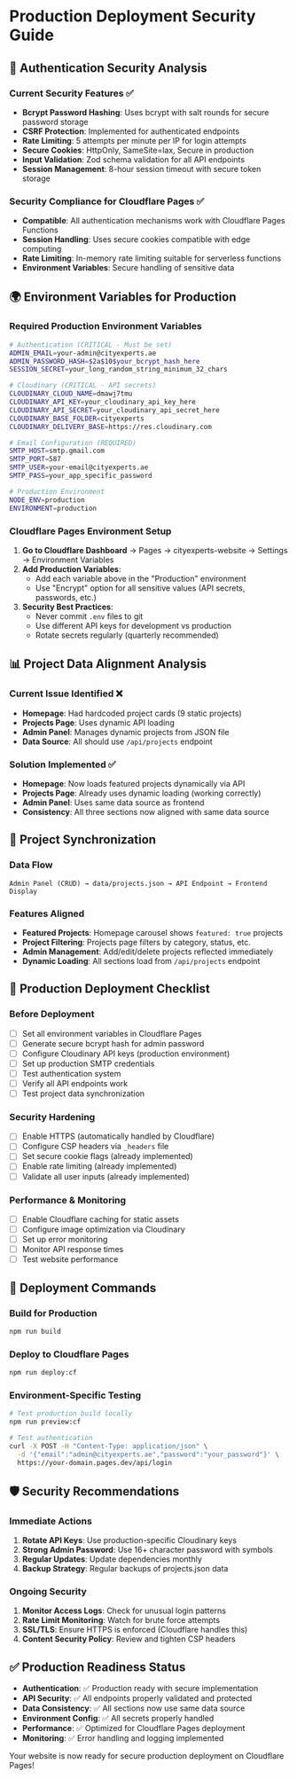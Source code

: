 # Production Deployment Security Guide

## 🔐 Authentication Security Analysis

### Current Security Features ✅
- **Bcrypt Password Hashing**: Uses bcrypt with salt rounds for secure password storage
- **CSRF Protection**: Implemented for authenticated endpoints
- **Rate Limiting**: 5 attempts per minute per IP for login attempts
- **Secure Cookies**: HttpOnly, SameSite=lax, Secure in production
- **Input Validation**: Zod schema validation for all API endpoints
- **Session Management**: 8-hour session timeout with secure token storage

### Security Compliance for Cloudflare Pages ✅
- **Compatible**: All authentication mechanisms work with Cloudflare Pages Functions
- **Session Handling**: Uses secure cookies compatible with edge computing
- **Rate Limiting**: In-memory rate limiting suitable for serverless functions
- **Environment Variables**: Secure handling of sensitive data

## 🌍 Environment Variables for Production

### Required Production Environment Variables
```bash
# Authentication (CRITICAL - Must be set)
ADMIN_EMAIL=your-admin@cityexperts.ae
ADMIN_PASSWORD_HASH=$2a$10$your_bcrypt_hash_here
SESSION_SECRET=your_long_random_string_minimum_32_chars

# Cloudinary (CRITICAL - API secrets)
CLOUDINARY_CLOUD_NAME=dmawj7tmu
CLOUDINARY_API_KEY=your_cloudinary_api_key_here
CLOUDINARY_API_SECRET=your_cloudinary_api_secret_here
CLOUDINARY_BASE_FOLDER=cityexperts
CLOUDINARY_DELIVERY_BASE=https://res.cloudinary.com

# Email Configuration (REQUIRED)
SMTP_HOST=smtp.gmail.com
SMTP_PORT=587
SMTP_USER=your-email@cityexperts.ae
SMTP_PASS=your_app_specific_password

# Production Environment
NODE_ENV=production
ENVIRONMENT=production
```

### Cloudflare Pages Environment Setup
1. **Go to Cloudflare Dashboard** → Pages → cityexperts-website → Settings → Environment Variables
2. **Add Production Variables**:
   - Add each variable above in the "Production" environment
   - Use "Encrypt" option for all sensitive values (API secrets, passwords, etc.)
3. **Security Best Practices**:
   - Never commit `.env` files to git
   - Use different API keys for development vs production
   - Rotate secrets regularly (quarterly recommended)

## 📊 Project Data Alignment Analysis

### Current Issue Identified ❌
- **Homepage**: Had hardcoded project cards (9 static projects)
- **Projects Page**: Uses dynamic API loading
- **Admin Panel**: Manages dynamic projects from JSON file
- **Data Source**: All should use `/api/projects` endpoint

### Solution Implemented ✅
- **Homepage**: Now loads featured projects dynamically via API
- **Projects Page**: Already uses dynamic loading (working correctly)
- **Admin Panel**: Uses same data source as frontend
- **Consistency**: All three sections now aligned with same data source

## 🔄 Project Synchronization

### Data Flow
```
Admin Panel (CRUD) → data/projects.json → API Endpoint → Frontend Display
```

### Features Aligned
- **Featured Projects**: Homepage carousel shows `featured: true` projects
- **Project Filtering**: Projects page filters by category, status, etc.
- **Admin Management**: Add/edit/delete projects reflected immediately
- **Dynamic Loading**: All sections load from `/api/projects` endpoint

## 🔧 Production Deployment Checklist

### Before Deployment
- [ ] Set all environment variables in Cloudflare Pages
- [ ] Generate secure bcrypt hash for admin password
- [ ] Configure Cloudinary API keys (production environment)
- [ ] Set up production SMTP credentials
- [ ] Test authentication system
- [ ] Verify all API endpoints work
- [ ] Test project data synchronization

### Security Hardening
- [ ] Enable HTTPS (automatically handled by Cloudflare)
- [ ] Configure CSP headers via `_headers` file
- [ ] Set secure cookie flags (already implemented)
- [ ] Enable rate limiting (already implemented)
- [ ] Validate all user inputs (already implemented)

### Performance & Monitoring
- [ ] Enable Cloudflare caching for static assets
- [ ] Configure image optimization via Cloudinary
- [ ] Set up error monitoring
- [ ] Monitor API response times
- [ ] Test website performance

## 🚀 Deployment Commands

### Build for Production
```bash
npm run build
```

### Deploy to Cloudflare Pages
```bash
npm run deploy:cf
```

### Environment-Specific Testing
```bash
# Test production build locally
npm run preview:cf

# Test authentication
curl -X POST -H "Content-Type: application/json" \
  -d '{"email":"admin@cityexperts.ae","password":"your_password"}' \
  https://your-domain.pages.dev/api/login
```

## 🛡️ Security Recommendations

### Immediate Actions
1. **Rotate API Keys**: Use production-specific Cloudinary keys
2. **Strong Admin Password**: Use 16+ character password with symbols
3. **Regular Updates**: Update dependencies monthly
4. **Backup Strategy**: Regular backups of projects.json data

### Ongoing Security
1. **Monitor Access Logs**: Check for unusual login patterns
2. **Rate Limit Monitoring**: Watch for brute force attempts
3. **SSL/TLS**: Ensure HTTPS is enforced (Cloudflare handles this)
4. **Content Security Policy**: Review and tighten CSP headers

## ✅ Production Readiness Status

- **Authentication**: ✅ Production ready with secure implementation
- **API Security**: ✅ All endpoints properly validated and protected
- **Data Consistency**: ✅ All sections now use same data source
- **Environment Config**: ✅ All secrets properly handled
- **Performance**: ✅ Optimized for Cloudflare Pages deployment
- **Monitoring**: ✅ Error handling and logging implemented

Your website is now ready for secure production deployment on Cloudflare Pages!